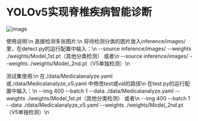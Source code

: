 # YOLOv5实现脊椎疾病智能诊断
![image](https://user-images.githubusercontent.com/61083624/120102057-db574580-c17b-11eb-85b3-d859faab138f.png)

使用说明:\n
直接检测多张图片:\n
将待检测分类的图片放入inference/images/里，在detect.py的运行配置中输入：\n
--source inference/images/ --weights ./weights/Model_1st.pt（其他分类检测） 或者\n
--source inference/images/ --weights ./weights/Model_2nd.pt（V5单独检测）\n

测试集使用:\n
在./data/Medicalanalyze.yaml 或./data/Medicalanalyze_v5.yaml 中修改test或val的路径\n
在test.py的运行配置中输入：\n
--img 400 --batch 1 --data ./data/Medicalanalyze.yaml --weights ./weights/Model_1st.pt（其他分类检测） 或者\n
--img 400 --batch 1 --data ./data/Medicalanalyze_v5.yaml --weights ./weights/Model_2nd.pt（V5单独检测）\n
